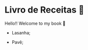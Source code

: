 # Livro de Receitas :closed_book:

Hello!! Welcome to my book :call_me_hand:

- Lasanha;

- Pavê;

  
